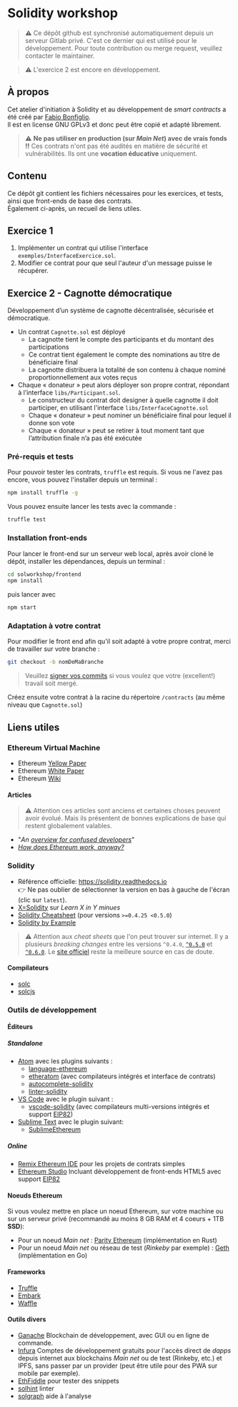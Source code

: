 # Solidity workshop
> :warning: Ce dépôt github est synchronisé automatiquement depuis un serveur Gitlab privé. C'est ce dernier qui est utilisé pour le développement. Pour toute contribution ou merge request, veuillez contacter le maintainer.

> :warning: L'exercice 2 est encore en développement.

## À propos
Cet atelier d'initiation à Solidity et au développement de _smart contracts_ a été créé par [Fabio Bonfiglio](https://www.linkedin.com/in/fabiobonfiglio/).  
Il est en license GNU GPLv3 et donc peut être copié et adapté librement.  
> :warning: **Ne pas utiliser en production (sur _Main Net_) avec de vrais fonds !!** Ces contrats n'ont pas été audités en matière de sécurité et vulnérabilités. Ils ont une **vocation éducative** uniquement.

## Contenu
Ce dépôt git contient les fichiers nécessaires pour les exercices, et tests, ainsi que front-ends de base des contrats.  
Également ci-après, un recueil de liens utiles.

## Exercice 1
1. Implémenter un contrat qui utilise l'interface `exemples/InterfaceExercice.sol`.
2. Modifier ce contrat pour que seul l'auteur d'un message puisse le récupérer.

## Exercice 2 - Cagnotte démocratique
Développement d’un système de cagnotte décentralisée, sécurisée et démocratique.
- Un contrat `Cagnotte.sol` est déployé
	- La cagnotte tient le compte des participants et du montant des participations
	- Ce contrat tient également le compte des nominations au titre de bénéficiaire final
	- La cagnotte distribuera la totalité de son contenu à chaque nominé proportionnellement aux votes reçus
- Chaque « donateur » peut alors déployer son propre contrat, répondant à l’interface `libs/Participant.sol`.
	- Le constructeur du contrat doit designer à quelle cagnotte il doit participer, en utilisant l'interface `libs/InterfaceCagnotte.sol`
	- Chaque « donateur » peut nominer un bénéficiaire final pour lequel il donne son vote
	-	Chaque « donateur » peut se retirer à tout moment tant que l’attribution finale n’a pas été exécutée

### Pré-requis et tests
Pour pouvoir tester les contrats, `truffle` est requis. Si vous ne l'avez pas encore, vous pouvez l'installer depuis un terminal :
```sh
npm install truffle -g
```

Vous pouvez ensuite lancer les tests avec la commande :
```sh
truffle test
```

### Installation front-ends
Pour lancer le front-end sur un serveur web local, après avoir cloné le dépôt, installer les dépendances, depuis un terminal :
```sh
cd solworkshop/frontend
npm install
```
puis lancer avec
```sh
npm start
```

### Adaptation à votre contrat
Pour modifier le front end afin qu'il soit adapté à votre propre contrat, merci de travailler sur votre branche :
```sh
git checkout -b nomDeMaBranche
```
> Veuillez [signer vos commits](https://help.github.com/en/github/authenticating-to-github/signing-commits) si vous voulez que votre (excellent!) travail soit mergé.

Créez ensuite votre contrat à la racine du répertoire `/contracts` (au même niveau que `Cagnotte.sol`)

## Liens utiles
### Ethereum Virtual Machine
- Ethereum [Yellow Paper](https://ethereum.github.io/yellowpaper/paper.pdf)
- Ethereum [White Paper](https://github.com/ethereum/wiki/wiki/White-Paper)
- Ethereum [Wiki](https://github.com/ethereum/wiki/wiki)

#### Articles
> :warning: Attention ces articles sont anciens et certaines choses peuvent avoir évolué. Mais ils présentent de bonnes explications de base qui restent globalement valables.
- "_An [overview for confused developers](https://medium.com/@olxc/ethereum-and-smart-contracts-basics-e5c84838b19)_"
- [_How does Ethereum work, anyway?_](https://www.preethikasireddy.com/post/how-does-ethereum-work-anyway)

### Solidity
- Référence officielle: https://solidity.readthedocs.io  
:point_right: Ne pas oublier de sélectionner la version en bas à gauche de l'écran (clic sur `latest`).  
- [X=Solidity](https://learnxinyminutes.com/docs/solidity/) sur _Learn X in Y minues_
- [Solidity Cheatsheet](https://topmonks.github.io/solidity_quick_ref/) (pour versions `>=0.4.25 <0.5.0`)
- [Solidity by Example](https://solidity-by-example.org)

> :warning: Attention aux _cheat sheets_ que l'on peut trouver sur internet. Il y a plusieurs _breaking changes_ entre les versions `^0.4.0`, [`^0.5.0`](https://solidity.readthedocs.io/en/v0.5.0/050-breaking-changes.html) et [`^0.6.0`](https://solidity.readthedocs.io/en/v0.6.0/060-breaking-changes.html). Le [site officiel](https://solidity.readthedocs.io) reste la meilleure source en cas de doute.

#### Compilateurs
- [solc](https://github.com/ethereum/solidity)
- [solcjs](https://github.com/ethereum/solc-js)

### Outils de développement
#### Éditeurs
##### Standalone
- [Atom](https://atom.io/) avec les plugins suivants :
	- [language-ethereum](https://atom.io/packages/language-ethereum)
	- [etheratom](https://atom.io/packages/etheratom) (avec compilateurs intégrés et interface de contrats)
	- [autocomplete-solidity](https://atom.io/packages/autocomplete-solidity)
	- [linter-solidity](https://atom.io/packages/linter-solidity)
- [VS Code](https://code.visualstudio.com/) avec le plugin suivant :
	- [vscode-solidity](https://github.com/juanfranblanco/vscode-solidity) (avec compilateurs multi-versions intégrés et support [EIP82](https://github.com/ethereum/EIPs/issues/82))
- [Sublime Text](https://www.sublimetext.com/) avec le plugin suivant:
	- [SublimeEthereum](https://github.com/davidhq/SublimeEthereum)

##### Online
- [Remix Ethereum IDE](https://remix.ethereum.org) pour les projets de contrats simples
- [Ethereum Studio](https://superblocks.com/ethereum-studio/) Incluant développement de front-ends HTML5 avec support [EIP82](https://github.com/ethereum/EIPs/issues/82)

#### Noeuds Ethereum
Si vous voulez mettre en place un noeud Ethereum, sur votre machine ou sur un serveur privé (recommandé au moins 8 GB RAM et 4 coeurs + 1TB **SSD**):
- Pour un noeud _Main net_ : [Parity Ethereum](https://github.com/paritytech/parity-ethereum/releases) (implémentation en Rust)
- Pour un noeud _Main net_ ou réseau de test (_Rinkeby_ par exemple) : [Geth](https://geth.ethereum.org/docs/install-and-build/installing-geth) (implémentation en Go)

#### Frameworks
- [Truffle](https://www.trufflesuite.com/truffle)
- [Embark](https://framework.embarklabs.io/docs/)
- [Waffle](https://getwaffle.io/)

#### Outils divers
- [Ganache](https://www.trufflesuite.com/ganache) Blockchain de développement, avec GUI ou en ligne de commande.
- [Infura](https://infura.io/) Comptes de développement gratuits pour l'accès direct de _dapps_ depuis internet aux blockchains _Main net_ ou de test (Rinkeby, etc.) et IPFS, sans passer par un provider (peut être utile pour des PWA sur mobile par exemple).
- [EthFiddle](https://ethfiddle.com/) pour tester des snippets
- [solhint](https://github.com/protofire/solhint) linter
- [solgraph](https://github.com/raineorshine/solgraph) aide à l'analyse
